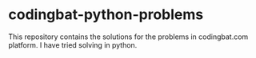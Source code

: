 # codingbat-python-problems
This repository contains the solutions for the problems in codingbat.com platform. I have tried solving in python.
